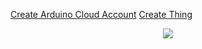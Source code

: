 <a target="_blank" href="https://create.arduino.cc/iot/">Create Arduino Cloud Account</a>
<a target="_blank" href="https://create.arduino.cc/iot/things">Create Thing</a>





<p align="center"><img src="https://github.com/marcinsaj/ONE-Nixie-Clock/blob/main/extras/one_nixie_clock_diagram.jpg"></p>
